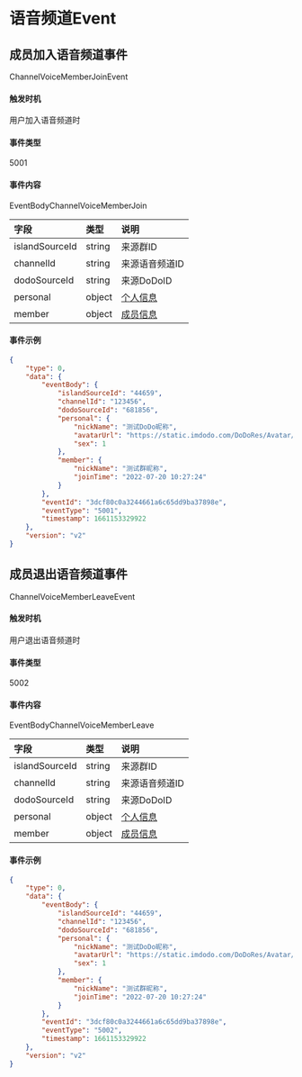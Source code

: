 # 语音频道Event


## 成员加入语音频道事件

ChannelVoiceMemberJoinEvent

#### 触发时机

用户加入语音频道时

#### 事件类型

5001

#### 事件内容

EventBodyChannelVoiceMemberJoin

|字段|类型|说明|
|:---------------|:-----|:---------------|
|islandSourceId|string|来源群ID|
|channelId|string|来源语音频道ID|
|dodoSourceId|string|来源DoDoID|
|personal|object|[个人信息](../api/message.md#个人信息)|
|member|object|[成员信息](../api/message.md#成员信息)|

#### 事件示例

```json
{
    "type": 0,
    "data": {
        "eventBody": {
            "islandSourceId": "44659",
            "channelId": "123456",
            "dodoSourceId": "681856",
            "personal": {
                "nickName": "测试DoDo昵称",
                "avatarUrl": "https://static.imdodo.com/DoDoRes/Avatar/6.png",
                "sex": 1
            },
            "member": {
                "nickName": "测试群昵称",
                "joinTime": "2022-07-20 10:27:24"
            }
        },
        "eventId": "3dcf80c0a3244661a6c65dd9ba37898e",
        "eventType": "5001",
        "timestamp": 1661153329922
    },
    "version": "v2"
}
```


## 成员退出语音频道事件

ChannelVoiceMemberLeaveEvent

#### 触发时机

用户退出语音频道时

#### 事件类型

5002

#### 事件内容

EventBodyChannelVoiceMemberLeave

|字段|类型|说明|
|:---------------|:-----|:---------------|
|islandSourceId|string|来源群ID|
|channelId|string|来源语音频道ID|
|dodoSourceId|string|来源DoDoID|
|personal|object|[个人信息](../api/message.md#个人信息)|
|member|object|[成员信息](../api/message.md#成员信息)|

#### 事件示例

```json
{
    "type": 0,
    "data": {
        "eventBody": {
            "islandSourceId": "44659",
            "channelId": "123456",
            "dodoSourceId": "681856",
            "personal": {
                "nickName": "测试DoDo昵称",
                "avatarUrl": "https://static.imdodo.com/DoDoRes/Avatar/6.png",
                "sex": 1
            },
            "member": {
                "nickName": "测试群昵称",
                "joinTime": "2022-07-20 10:27:24"
            }
        },
        "eventId": "3dcf80c0a3244661a6c65dd9ba37898e",
        "eventType": "5002",
        "timestamp": 1661153329922
    },
    "version": "v2"
}
```